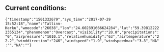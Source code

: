 ## Current conditions: 
 ``` {"timestamp":"1501332679","sys_time":"2017-07-29 15:52:18","name":"Tallinn-Harku","wmocode":"26038","lon":"24.602891666624284","lat":"59.398122222355134","phenomenon":"Overcast","visibility":"20.0","precipitations":"0","airpressure":"1010.1","relativehumidity":"63","airtemperature":"22.2","winddirection":"246","windspeed":"1.9","windspeedmax":"3.8","NA":"","NA":""} ```
